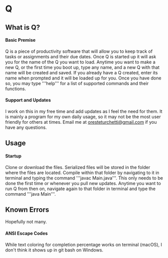 # Q
## What is Q?
#### Basic Premise
Q is a piece of productivity software that will allow you to keep track of tasks or assignments and their due dates. Once Q is started up it will ask you for the name of the Q you want to load. Anytime you want to make a new Q, or the first time you boot up, type any name, and a new Q with that name will be created and saved. If you already have a Q created, enter its name when prompted and it will be loaded up for you. Once you have done so, you may type '''help''' for a list of supported commands and their functions.

#### Support and Updates
I work on this in my free time and add updates as I feel the need for them. It is mainly a program for my own daily usage, so it may not be the most user friendly for others at times. Email me at oresteturchetti@gmail.com if you have any questions.
## Usage
#### Startup
Clone or download the files. Serialized files will be stored in the folder where the files are located. Compile within that folder by navigating to it in terminal and typing the command 
'''javac Main.java'''. This only needs to be done the first time or whenever you pull new updates. Anytime you want to run Q from then on, navigate again to that folder in terminal and type the command '''java Main'''.

## Known Errors
Hopefully not many.
#### ANSI Escape Codes
While text coloring for completion percentage works on terminal (macOS), I don't think it shows up in git bash on Windows. 
